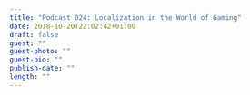 ```yaml
---
title: "Podcast 024: Localization in the World of Gaming"
date: 2018-10-20T22:02:42+01:00
draft: false
guest: ""
guest-photo: ""
guest-bio: ""
publish-date: ""
length: ""
---
```

